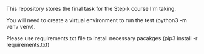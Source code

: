 This repository stores the final task for the Stepik course I'm taking. 

You will need to create a virtual environment to run the test (python3 -m venv venv). 

Please use requirements.txt file to install necessary pacakges (pip3 install -r requirements.txt)
